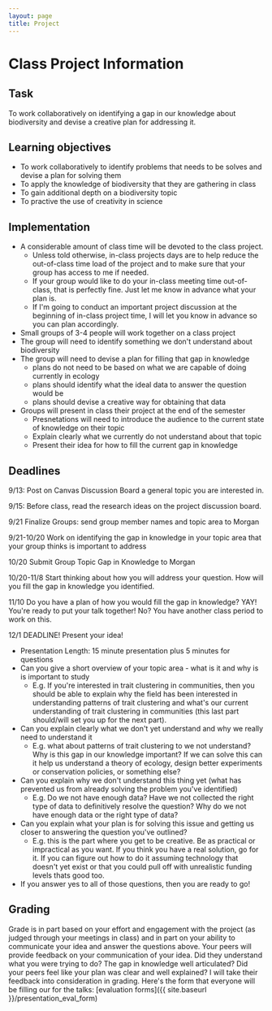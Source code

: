 ```yaml
---
layout: page
title: Project
---
```

# Class Project Information


## Task

To work collaboratively on identifying a gap in our knowledge about biodiversity and devise a creative plan for addressing it.

## Learning objectives

* To work collaboratively to identify problems that needs to be solves and devise a plan for solving them
* To apply the knowledge of biodiversity that they are gathering in class
* To gain additional depth on a biodiversity topic
* To practive the use of creativity in science

## Implementation

* A considerable amount of class time will be devoted to the class project. 
    * Unless told otherwise, in-class projects days are to help reduce the out-of-class time load of the project and to make sure that your group has access to me if needed. 
    * If your group would like to do your in-class meeting time out-of-class, that is perfectly fine. Just let me know in advance what your plan is. 
    * If I'm going to conduct an important project discussion at the beginning of in-class project time, I will let you know in advance so you can plan accordingly.
* Small groups of 3-4 people will work together on a class project
* The group will need to identify something we don't understand about biodiversity
* The group will need to devise a plan for filling that gap in knowledge
    * plans do not need to be based on what we are capable of doing currently in ecology
    * plans should identify what the ideal data to answer the question would be
    * plans should devise a creative way for obtaining that data
* Groups will present in class their project at the end of the semester
    * Presnetations will need to introduce the audience to the current state of knowledge on their topic
    * Explain clearly what we currently do not understand about that topic
    * Present their idea for how to fill the current gap in knowledge

## Deadlines
9/13: Post on Canvas Discussion Board a general topic you are interested in. 

9/15: Before class, read the research ideas on the project discussion board.

9/21 Finalize Groups: send group member names and topic area to Morgan

9/21-10/20 Work on identifying the gap in knowledge in your topic area that your group thinks is important to address

10/20 Submit Group Topic Gap in Knowledge to Morgan

10/20-11/8 Start thinking about how you will address your question. How will you fill the gap in knowledge you identified.

11/10 Do you have a plan of how you would fill the gap in knowledge? YAY! You're ready to put your talk together! No? You have another class period to work on this.

12/1 DEADLINE! Present your idea!
   * Presentation Length: 15 minute presentation plus 5 minutes for questions
   * Can you give a short overview of your topic area - what is it and why is is important to study
     * E.g. If you're interested in trait clustering in communities, then you should be able to explain why the field has been interested in understanding patterns of trait clustering and what's our current understanding of trait clustering in communities (this last part should/will set you up for the next part).
   * Can you explain clearly what we don't yet understand and why we really need to understand it
     * E.g. what about patterns of trait clustering to we not understand? Why is this gap in our knowledge important? If we can solve this can it help us understand a theory of ecology, design better experiments or conservation policies, or something else?
   * Can you explain why we don't understand this thing yet (what has prevented us from already solving the problem you've identified)
     * E.g. Do we not have enough data? Have we not collected the right type of data to definitively resolve the question? Why do we not have enough data or the right type of data?
   * Can you explain what your plan is for solving this issue and getting us closer to answering the question you've outlined?
     * E.g. this is the part where you get to be creative. Be as practical or impractical as you want. If you think you have a real solution, go for it. If you can figure out how to do it assuming technology that doesn't yet exist or that you could pull off with unrealistic funding levels thats good too. 
   * If you answer yes to all of those questions, then you are ready to go!

## Grading

Grade is in part based on your effort and engagement with the project (as judged through your meetings in class) and in part on your ability to communicate your idea and answer the questions above. 
Your peers will provide feedback on your communication of your idea. Did they understand what you were trying to do? The gap in knowledge well articulated? Did your peers feel like your plan was clear and well explained? I will take their feedback into consideration in grading. Here's the form that everyone will be filling our for the talks: 
[evaluation forms]({{ site.baseurl }}/presentation_eval_form)

